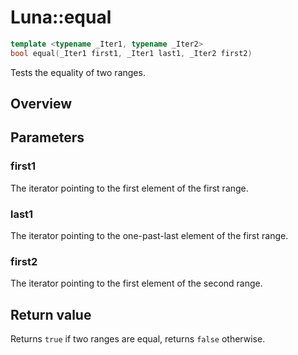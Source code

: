 # Luna::equal

```c++
template <typename _Iter1, typename _Iter2>
bool equal(_Iter1 first1, _Iter1 last1, _Iter2 first2)
```

Tests the equality of two ranges. 

## Overview


## Parameters
### first1
The iterator pointing to the first element of the first range. 

### last1
The iterator pointing to the one-past-last element of the first range. 

### first2
The iterator pointing to the first element of the second range. 

## Return value
Returns `true` if two ranges are equal, returns `false` otherwise. 

